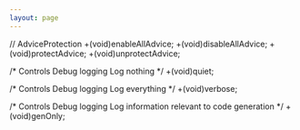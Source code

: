 ```yaml
---
layout: page
---
```




    


// AdviceProtection
+(void)enableAllAdvice;
+(void)disableAllAdvice;
+(void)protectAdvice;
+(void)unprotectAdvice;

/*
    Controls Debug logging
    Log nothing
*/
+(void)quiet;

/*
    Controls Debug logging
    Log everything
*/
+(void)verbose;

/*
    Controls Debug logging
    Log information relevant to code generation
*/
+(void)genOnly;
